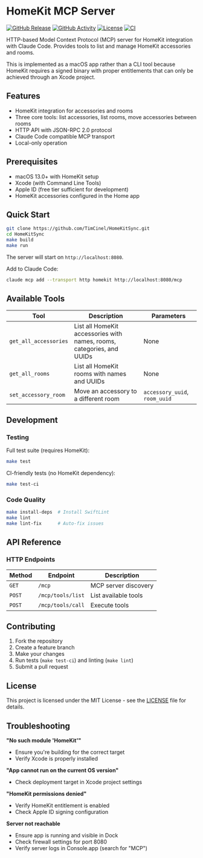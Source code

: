 # HomeKit MCP Server

[![GitHub Release](https://img.shields.io/github/v/release/TimCinel/homekit-mcp?style=for-the-badge)](https://github.com/TimCinel/homekit-mcp/releases)
[![GitHub Activity](https://img.shields.io/github/commit-activity/m/TimCinel/homekit-mcp?style=for-the-badge)](https://github.com/TimCinel/homekit-mcp/commits/main)
[![License](https://img.shields.io/github/license/TimCinel/homekit-mcp?style=for-the-badge)](LICENSE)
[![CI](https://img.shields.io/github/actions/workflow/status/TimCinel/homekit-mcp/ci.yml?style=for-the-badge&label=CI)](https://github.com/TimCinel/homekit-mcp/actions/workflows/ci.yml)

HTTP-based Model Context Protocol (MCP) server for HomeKit integration with Claude Code. Provides tools to list and manage HomeKit accessories and rooms.

This is implemented as a macOS app rather than a CLI tool because HomeKit requires a signed binary with proper entitlements that can only be achieved through an Xcode project.

## Features

- HomeKit integration for accessories and rooms
- Three core tools: list accessories, list rooms, move accessories between rooms  
- HTTP API with JSON-RPC 2.0 protocol
- Claude Code compatible MCP transport
- Local-only operation

## Prerequisites

- macOS 13.0+ with HomeKit setup
- Xcode (with Command Line Tools)
- Apple ID (free tier sufficient for development)
- HomeKit accessories configured in the Home app

## Quick Start

```bash
git clone https://github.com/TimCinel/HomeKitSync.git
cd HomeKitSync
make build
make run
```

The server will start on `http://localhost:8080`.

Add to Claude Code:
```bash
claude mcp add --transport http homekit http://localhost:8080/mcp
```

## Available Tools

| Tool | Description | Parameters |
|------|-------------|------------|
| `get_all_accessories` | List all HomeKit accessories with names, rooms, categories, and UUIDs | None |
| `get_all_rooms` | List all HomeKit rooms with names and UUIDs | None |
| `set_accessory_room` | Move an accessory to a different room | `accessory_uuid`, `room_uuid` |

## Development

### Testing

Full test suite (requires HomeKit):
```bash
make test
```

CI-friendly tests (no HomeKit dependency):
```bash
make test-ci
```

### Code Quality

```bash
make install-deps  # Install SwiftLint
make lint
make lint-fix      # Auto-fix issues
```

## API Reference

### HTTP Endpoints

| Method | Endpoint | Description |
|--------|----------|-------------|
| `GET` | `/mcp` | MCP server discovery |
| `POST` | `/mcp/tools/list` | List available tools |
| `POST` | `/mcp/tools/call` | Execute tools |

## Contributing

1. Fork the repository
2. Create a feature branch
3. Make your changes
4. Run tests (`make test-ci`) and linting (`make lint`)
5. Submit a pull request

## License

This project is licensed under the MIT License - see the [LICENSE](LICENSE) file for details.

## Troubleshooting

**"No such module 'HomeKit'"**
- Ensure you're building for the correct target
- Verify Xcode is properly installed

**"App cannot run on the current OS version"**
- Check deployment target in Xcode project settings

**"HomeKit permissions denied"**
- Verify HomeKit entitlement is enabled
- Check Apple ID signing configuration

**Server not reachable**
- Ensure app is running and visible in Dock
- Check firewall settings for port 8080
- Verify server logs in Console.app (search for "MCP")